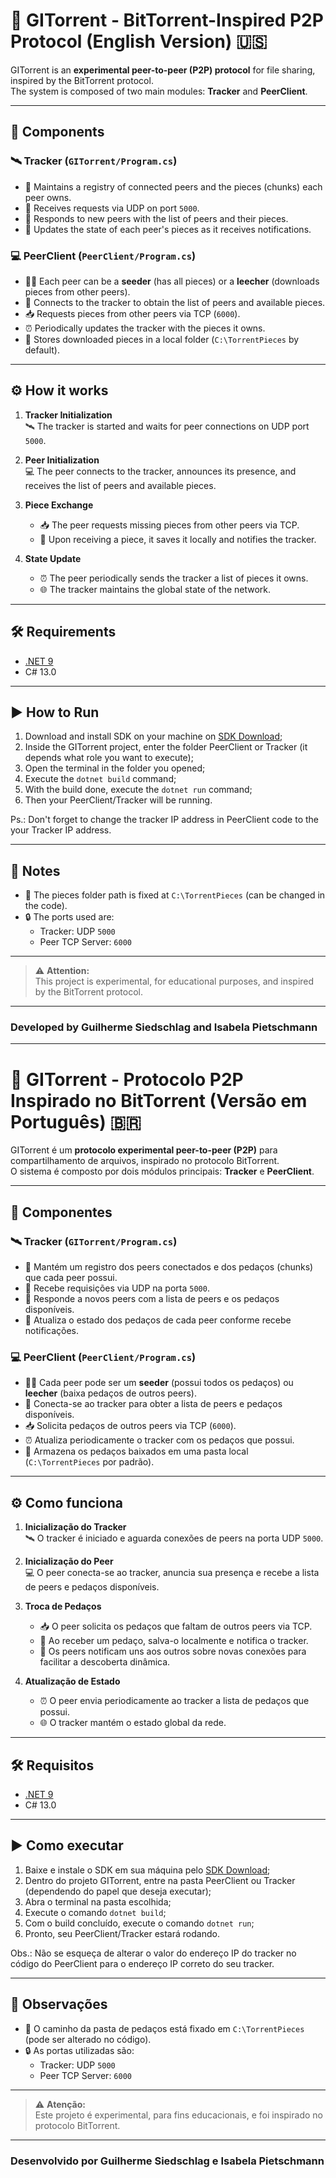 # 🚀 GITorrent - BitTorrent-Inspired P2P Protocol (English Version) 🇺🇸

GITorrent is an **experimental peer-to-peer (P2P) protocol** for file sharing, inspired by the BitTorrent protocol.  
The system is composed of two main modules: **Tracker** and **PeerClient**. 

---

## 🧩 Components

### 🛰️ Tracker (`GITorrent/Program.cs`)
- 📒 Maintains a registry of connected peers and the pieces (chunks) each peer owns.
- 📡 Receives requests via UDP on port `5000`.
- 🔄 Responds to new peers with the list of peers and their pieces.
- 📝 Updates the state of each peer's pieces as it receives notifications.

### 💻 PeerClient (`PeerClient/Program.cs`)
- 🧑‍💻 Each peer can be a **seeder** (has all pieces) or a **leecher** (downloads pieces from other peers).
- 🔗 Connects to the tracker to obtain the list of peers and available pieces.
- 📥 Requests pieces from other peers via TCP (`6000`).
- ⏰ Periodically updates the tracker with the pieces it owns.
- 💾 Stores downloaded pieces in a local folder (`C:\TorrentPieces` by default).

---

## ⚙️ How it works

1. **Tracker Initialization**  
   🛰️ The tracker is started and waits for peer connections on UDP port `5000`.

2. **Peer Initialization**  
   💻 The peer connects to the tracker, announces its presence, and receives the list of peers and available pieces.

3. **Piece Exchange**  
   - 📥 The peer requests missing pieces from other peers via TCP.
   - 💾 Upon receiving a piece, it saves it locally and notifies the tracker.

4. **State Update**  
   - ⏰ The peer periodically sends the tracker a list of pieces it owns.
   - 🌐 The tracker maintains the global state of the network.

---

## 🛠️ Requirements

- [.NET 9](https://dotnet.microsoft.com/en-us/download/dotnet/9.0)
- C# 13.0

---

## ▶️ How to Run

1. Download and install SDK on your machine on [SDK Download](https://dotnet.microsoft.com/en-us/download/dotnet/thank-you/sdk-9.0.301-windows-x64-installer);
2. Inside the GITorrent project, enter the folder PeerClient or Tracker (it depends what role you want to execute);
3. Open the terminal in the folder you opened;
4. Execute the `dotnet build` command;
5. With the build done, execute the `dotnet run` command;
6. Then your PeerClient/Tracker will be running.

Ps.: Don't forget to change the tracker IP address in PeerClient code to the your Tracker IP address.

---

## 📌 Notes

- 📁 The pieces folder path is fixed at `C:\TorrentPieces` (can be changed in the code).
- 🔒 The ports used are:
  - Tracker: UDP `5000`
  - Peer TCP Server: `6000`
    
---

> ⚠️ **Attention:**  
> This project is experimental, for educational purposes, and inspired by the BitTorrent protocol.
---

### Developed by Guilherme Siedschlag and Isabela Pietschmann

---
# 🚀 GITorrent - Protocolo P2P Inspirado no BitTorrent (Versão em Português) 🇧🇷

GITorrent é um **protocolo experimental peer-to-peer (P2P)** para compartilhamento de arquivos, inspirado no protocolo BitTorrent.  
O sistema é composto por dois módulos principais: **Tracker** e **PeerClient**.

---

## 🧩 Componentes

### 🛰️ Tracker (`GITorrent/Program.cs`)
- 📒 Mantém um registro dos peers conectados e dos pedaços (chunks) que cada peer possui.
- 📡 Recebe requisições via UDP na porta `5000`.
- 🔄 Responde a novos peers com a lista de peers e os pedaços disponíveis.
- 📝 Atualiza o estado dos pedaços de cada peer conforme recebe notificações.

### 💻 PeerClient (`PeerClient/Program.cs`)
- 🧑‍💻 Cada peer pode ser um **seeder** (possui todos os pedaços) ou **leecher** (baixa pedaços de outros peers).
- 🔗 Conecta-se ao tracker para obter a lista de peers e pedaços disponíveis.
- 📥 Solicita pedaços de outros peers via TCP (`6000`).
- ⏰ Atualiza periodicamente o tracker com os pedaços que possui.
- 💾 Armazena os pedaços baixados em uma pasta local (`C:\TorrentPieces` por padrão).

---

## ⚙️ Como funciona

1. **Inicialização do Tracker**  
   🛰️ O tracker é iniciado e aguarda conexões de peers na porta UDP `5000`.

2. **Inicialização do Peer**  
   💻 O peer conecta-se ao tracker, anuncia sua presença e recebe a lista de peers e pedaços disponíveis.

3. **Troca de Pedaços**  
   - 📥 O peer solicita os pedaços que faltam de outros peers via TCP.
   - 💾 Ao receber um pedaço, salva-o localmente e notifica o tracker.
   - 🔔 Os peers notificam uns aos outros sobre novas conexões para facilitar a descoberta dinâmica.

4. **Atualização de Estado**  
   - ⏰ O peer envia periodicamente ao tracker a lista de pedaços que possui.
   - 🌐 O tracker mantém o estado global da rede.

---

## 🛠️ Requisitos

- [.NET 9](https://dotnet.microsoft.com/pt-br/download/dotnet/9.0)
- C# 13.0

---

## ▶️ Como executar

1. Baixe e instale o SDK em sua máquina pelo [SDK Download](https://dotnet.microsoft.com/pt-br/download/dotnet/thank-you/sdk-9.0.301-windows-x64-installer);
2. Dentro do projeto GITorrent, entre na pasta PeerClient ou Tracker (dependendo do papel que deseja executar);
3. Abra o terminal na pasta escolhida;
4. Execute o comando `dotnet build`;
5. Com o build concluído, execute o comando `dotnet run`;
6. Pronto, seu PeerClient/Tracker estará rodando.

Obs.: Não se esqueça de alterar o valor do endereço IP do tracker no código do PeerClient para o endereço IP correto do seu tracker.

---

## 📌 Observações

- 📁 O caminho da pasta de pedaços está fixado em `C:\TorrentPieces` (pode ser alterado no código).
- 🔒 As portas utilizadas são:
  - Tracker: UDP `5000`
  - Peer TCP Server: `6000`
    
---

> ⚠️ **Atenção:**  
> Este projeto é experimental, para fins educacionais, e foi inspirado no protocolo BitTorrent.

---

### Desenvolvido por Guilherme Siedschlag e Isabela Pietschmann
